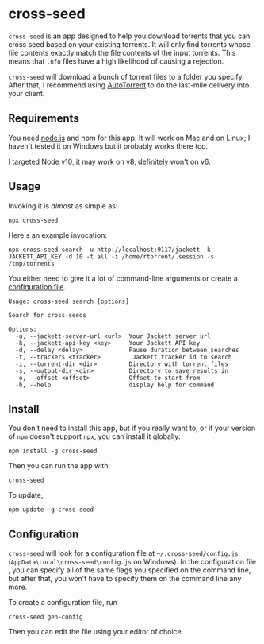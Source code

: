 # cross-seed

`cross-seed` is an app designed to help you download torrents that you can cross
seed based on your existing torrents. It will only find torrents whose file
contents exactly match the file contents of the input torrents. This means that
`.nfo` files have a high likelihood of causing a rejection.

`cross-seed` will download a bunch of torrent files to a folder you specify.
After that, I recommend using
[AutoTorrent](https://github.com/JohnDoee/autotorrent) to do the last-mile
delivery into your client.

## Requirements

You need [node.js](https://nodejs.org/en/download) and npm for this app. It will
work on Mac and on Linux; I haven't tested it on Windows but it probably works
there too.

I targeted Node v10, it may work on v8, definitely won't on v6.

## Usage

Invoking it is _almost_ as simple as:

```shell script
npx cross-seed
```

Here's an example invocation:

```shell script
npx cross-seed search -u http://localhost:9117/jackett -k JACKETT_API_KEY -d 10 -t all -i /home/rtorrent/.session -s /tmp/torrents
```

You either need to give it a lot of command-line arguments or create a
[configuration file](#configuration).

```text
Usage: cross-seed search [options]

Search for cross-seeds

Options:
  -u, --jackett-server-url <url>  Your Jackett server url
  -k, --jackett-api-key <key>     Your Jackett API key
  -d, --delay <delay>             Pause duration between searches
  -t, --trackers <tracker>         Jackett tracker id to search
  -i, --torrent-dir <dir>         Directory with torrent files
  -s, --output-dir <dir>          Directory to save results in
  -o, --offset <offset>           Offset to start from
  -h, --help                      display help for command
```

## Install

You don't need to install this app, but if you really want to, or if your
version of `npm` doesn't support `npx`, you can install it globally:

```shell script
npm install -g cross-seed
```

Then you can run the app with:

```shell script
cross-seed
```

To update,

```shell script
npm update -g cross-seed
```

## Configuration

`cross-seed` will look for a configuration file at `~/.cross-seed/config.js`
(`AppData\Local\cross-seed\config.js` on Windows). In the configuration file ,
you can specify all of the same flags you specified on the command line, but
after that, you won't have to specify them on the command line any more.

To create a configuration file, run

```shell script
cross-seed gen-config
```

Then you can edit the file using your editor of choice.
